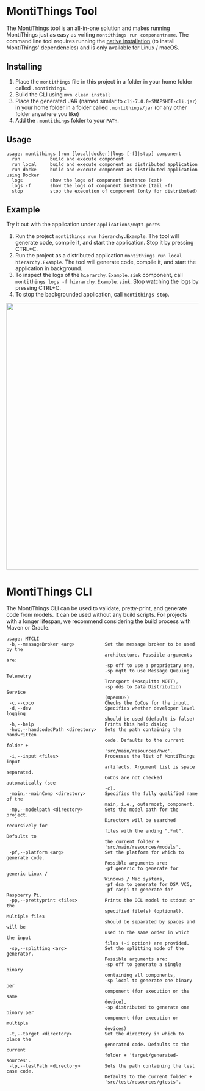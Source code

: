 <!-- (c) https://github.com/MontiCore/monticore -->
# MontiThings Tool
The MontiThings tool is an all-in-one solution and makes running MontiThings
just as easy as writing `montithings run componentname`.
The command line tool requires running the [native installation](../docs/install/native.md)
(to install MontiThings' dependencies) and is only available for Linux / macOS.

## Installing
1. Place the `montithings` file in this project in a folder in your home folder 
   called `.montithings`. 
2. Build the CLI using `mvn clean install`
3. Place the generated JAR (named similar to `cli-7.0.0-SNAPSHOT-cli.jar`) 
   in your home folder in a folder called `.montithings/jar` (or any other folder 
   anywhere you like)
4. Add the `.montithings` folder to your `PATH`. 

## Usage

```
usage: montithings [run [local|docker]|logs [-f]|stop] component
  run           build and execute component
  run local     build and execute component as distributed application
  run docke     build and execute component as distributed application using Docker
  logs          show the logs of component instance (cat)
  logs -f       show the logs of component instance (tail -f)
  stop          stop the execution of component (only for distributed)
```

## Example

Try it out with the application under `applications/mqtt-ports`

1. Run the project `montithings run hierarchy.Example`. 
   The tool will generate code, compile it, and start the application.
   Stop it by pressing CTRL+C.
2. Run the project as a distributed application `montithings run local hierarchy.Example`.
   The tool will generate code, compile it, and start the application in background.
3. To inspect the logs of the `hierarchy.Example.sink` component, call `montithings logs -f hierarchy.Example.sink`.
   Stop watching the logs by pressing CTRL+C. 
4. To stop the backgrounded application, call `montithings stop`.

<img src="../docs/ScreenRecording.gif" width="700px"/>

# MontiThings CLI

The MontiThings CLI can be used to validate, pretty-print, 
and generate code from models.
It can be used without any build scripts.
For projects with a longer lifespan, we recommend considering 
the build process with Maven or Gradle.

```
usage: MTCLI
 -b,--messageBroker <arg>           Set the message broker to be used by the
                                    architecture. Possible arguments are:
                                    -sp off to use a proprietary one,
                                    -sp mqtt to use Message Queuing Telemetry
                                    Transport (Mosquitto MQTT),
                                    -sp dds to Data Distribution Service
                                    (OpenDDS)
 -c,--coco                          Checks the CoCos for the input.
 -d,--dev                           Specifies whether developer level logging
                                    should be used (default is false)
 -h,--help                          Prints this help dialog
 -hwc,--handcodedPath <directory>   Sets the path containing the handwritten
                                    code. Defaults to the current folder +
                                    'src/main/resources/hwc'.
 -i,--input <files>                 Processes the list of MontiThings input
                                    artifacts. Argument list is space separated.
                                    CoCos are not checked automatically (see
                                    -c).
 -main,--mainComp <directory>       Specifies the fully qualified name of the
                                    main, i.e., outermost, component.
 -mp,--modelpath <directory>        Sets the model path for the project.
                                    Directory will be searched recursively for
                                    files with the ending ".*mt". Defaults to
                                    the current folder +
                                    'src/main/resources/models'.
 -pf,--platform <arg>               Set the platform for which to generate code.
                                    Possible arguments are:
                                    -pf generic to generate for generic Linux /
                                    Windows / Mac systems,
                                    -pf dsa to generate for DSA VCG,
                                    -pf raspi to generate for Raspberry Pi.
 -pp,--prettyprint <files>          Prints the OCL model to stdout or the
                                    specified file(s) (optional). Multiple files
                                    should be separated by spaces and will be
                                    used in the same order in which the input
                                    files (-i option) are provided.
 -sp,--splitting <arg>              Set the splitting mode of the generator.
                                    Possible arguments are:
                                    -sp off to generate a single binary
                                    containing all components,
                                    -sp local to generate one binary per
                                    component (for execution on the same
                                    device),
                                    -sp distributed to generate one binary per
                                    component (for execution on multiple
                                    devices)
 -t,--target <directory>            Set the directory in which to place the
                                    generated code. Defaults to the current
                                    folder + 'target/generated-sources'.
 -tp,--testPath <directory>         Sets the path containing the test case code.
                                    Defaults to the current folder +
                                    'src/test/resources/gtests'.
```
